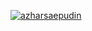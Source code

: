 [![azharsaepudin](https://circleci.com/gh/azharsaepudin/FoodApp.svg?style=svg)](https://circleci.com/gh/azharsaepudin/FoodApp)
